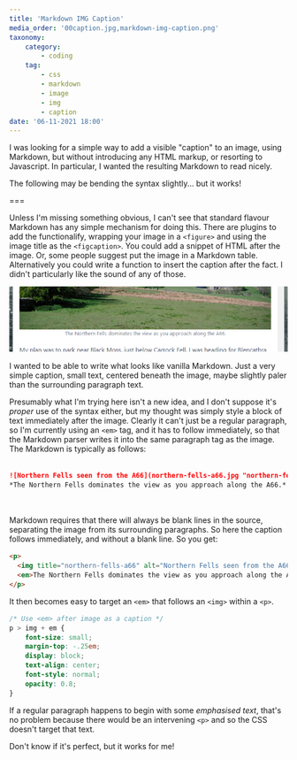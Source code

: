 ```yaml
---
title: 'Markdown IMG Caption'
media_order: '00caption.jpg,markdown-img-caption.png'
taxonomy:
    category:
        - coding
    tag:
        - css
        - markdown
        - image
        - img
        - caption
date: '06-11-2021 18:00'
---
```


I was looking for a simple way to add a visible "caption" to an image, using Markdown, but without introducing any HTML markup, or resorting to Javascript. In particular, I wanted the resulting Markdown to read nicely.

The following may be bending the syntax slightly... but it works!

===

Unless I'm missing something obvious, I can't see that standard flavour Markdown has any simple mechanism for doing this. There are plugins to add the functionalify, wrapping your image in a `<figure>` and using the image title as the `<figcaption>`. You could add a snippet of HTML after the image. Or, some people suggest put the image in a Markdown table. Alternatively you could write a function to insert the caption after the fact. I didn't particularly like the sound of any of those.

![markdown-img-caption](markdown-img-caption.png "markdown-img-caption")

I wanted to be able to write what looks like vanilla Markdown. Just a very simple caption, small text, centered beneath the image, maybe slightly paler than the surrounding paragraph text.

Presumably what I'm trying here isn't a new idea, and I don't suppose it's *proper* use of the syntax either, but my thought was simply style a block of text immediately after the image. Clearly it can't just be a regular paragraph, so I'm currently using an `<em>` tag, and it has to follow immediately, so that the Markdown parser writes it into the same paragraph tag as the image. The Markdown is typically as follows:

```markdown
  
![Northern Fells seen from the A66](northern-fells-a66.jpg "northern-fells-a66")
*The Northern Fells dominates the view as you approach along the A66.*
  
  
```

Markdown requires that there will always be blank lines in the source, separating the image from its surrounding paragraphs. So here the caption follows immediately, and without a blank line. So you get:

```html
<p>
  <img title="northern-fells-a66" alt="Northern Fells seen from the A66" src="/user/pages/02.blog/northern-fells-wildcamp-and-partial-circuit/northern-fells-a66.jpg" />
  <em>The Northern Fells dominates the view as you approach along the A66.</em>
</p>
```

It then becomes easy to target an `<em>` that follows an `<img>` within a `<p>`.

```css
/* Use <em> after image as a caption */
p > img + em {
    font-size: small;
    margin-top: -.25em;
    display: block;
    text-align: center;
    font-style: normal;
    opacity: 0.8;
}
```

If a regular paragraph happens to begin with some *emphasised text*, that's no problem because there would be an intervening `<p>` and so the CSS doesn't target that text.

Don't know if it's perfect, but it works for me!